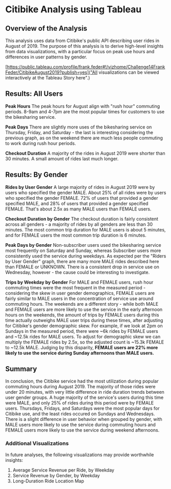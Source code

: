 # Citibike Analysis using Tableau
## Overview of the Analysis
This analysis uses data from Citibike's public API describing user rides in August of 2019. The purpose of this analysis is to derive high-level insights from data visualizations, with a particular focus on peak use hours and differences in user patterns by gender.  

[https://public.tableau.com/profile/frank.feder#!/vizhome/Challenge14FrankFeder/CitibikeAugust2019?publish=yes]("All visualizations can be viewed interactively at the Tableau Story here".)

## Results: All Users 
**Peak Hours**
The peak hours for August align with "rush hour" commuting periods. 8-9am and 4-7pm are the most popular times for customers to use the bikesharing service.

**Peak Days**
There are slightly more uses of the bikesharing service on Thursday, Friday, and Saturday - the last is interesting considering the previous graph, as on the weekend there are much less people commuting to work during rush hour periods. 

**Checkout Duration**
A majority of the rides in August 2019 were shorter than 30 minutes. A small amount of rides last much longer.

## Results: By Gender
**Rides by User Gender**
A large majority of rides in August 2019 were by users who specified the gender MALE. About 25% of all rides were by users who specified the gender FEMALE. 72% of users that provided a gender specified MALE, and 28% of users that provided a gender specified FEMALE. That's about 2.5x as many MALE users than FEMALE users.

**Checkout Duration by Gender**
The checkout duration is fairly consistent across all genders - a majority of rides by all genders are less than 30 minutes. The most common trip duration for MALE users is about 5 minutes, and for FEMALE users the most common trip duration is 6 minutes. 

**Peak Days by Gender**
Non-subscriber users used the bikesharing service most frequently on Saturday and Sunday, whereas Subscriber users more consistently used the service during weekdays. As expected per the "Riders by User Gender" graph, there are many more MALE rides described here than FEMALE or UNKNOWN. There is a consistent drop in service use on Wednesday, however - the cause could be interesting to investigate.

**Trips by Weekday by Gender**
For MALE and FEMALE users, rush hour commuting times were the most frequent in the measured period - considering the skew in user gender demographics, FEMALE users are fairly similar to MALE users in the concentration of service use around commuting hours. The weekends are a different story - while both MALE and FEMALE users are more likely to use the service in the early afternoon hours on the weekends, the amount of trips by FEMALE users during this time actually outweighs MALE user trips during these times, after adjusting for Citibike's gender demographic skew. For example, if we look at 2pm on Sundays in the measured period, there were ~6k rides by FEMALE users and ~12.5k rides for MALE users. To adjust for demographic skew we can multiply the FEMALE rides by 2.5x, so the adjusted count is ~15.3k FEMALE to ~12.5k MALE. Judging by this disparity, **FEMALE users are 22% more likely to use the service during Sunday afternoons than MALE users.**



## Summary
In conclusion, the Citibike service had the most utilization during popular commuting hours during August 2019. The majority of those rides were under 20 minutes, with very little difference in ride duration trends between user gender groups. A huge majority of the service's users during this time were MALE, and only 25% of rides during this period were by FEMALE users. Thursdays, Fridays, and Saturdays were the most popular days for Citibike use, and the least rides occured on Sundays and Wednesdays. There is a slight difference in user behavior when grouped by gender, with MALE users more likely to use the service during commuting hours and FEMALE users more likely to use the service during weekend afternoons.

### Additional Visualizations
In future analyses, the following visualizations may provide worthwhile insights:
1. Average Service Revenue per Ride, by Weekday 
2. Service Revenue by Gender, by Weekday
3. Long-Duration Ride Location Map